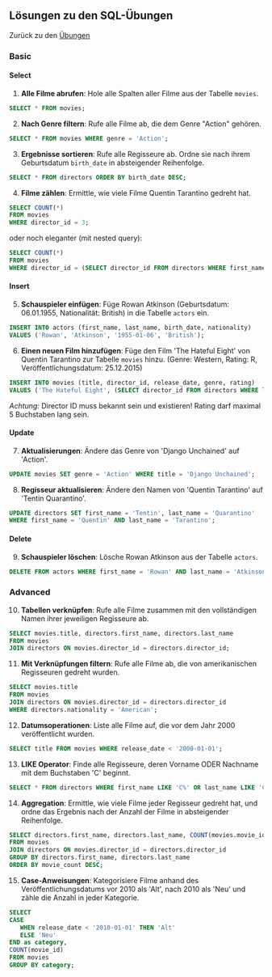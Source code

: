 ## Lösungen zu den SQL-Übungen

Zurück zu den [Übungen](readme.md)

### Basic

#### Select

1. **Alle Filme abrufen**: Hole alle Spalten aller Filme aus der Tabelle `movies`.

```sql
SELECT * FROM movies;
```

2. **Nach Genre filtern**: Rufe alle Filme ab, die dem Genre "Action" gehören.

```sql
SELECT * FROM movies WHERE genre = 'Action';
```

3. **Ergebnisse sortieren**: Rufe alle Regisseure ab. Ordne sie nach ihrem Geburtsdatum `birth_date` in absteigender Reihenfolge.

```sql
SELECT * FROM directors ORDER BY birth_date DESC;

```

4. **Filme zählen**: Ermittle, wie viele Filme Quentin Tarantino gedreht hat.

```sql
SELECT COUNT(*)
FROM movies
WHERE director_id = 3;
```

oder noch eleganter (mit nested query):

```sql
SELECT COUNT(*)
FROM movies
WHERE director_id = (SELECT director_id FROM directors WHERE first_name = 'Quentin' AND last_name = 'Tarantino');

```

#### Insert

5. **Schauspieler einfügen**: Füge Rowan Atkinson (Geburtsdatum: 06.01.1955, Nationalität: British) in die Tabelle `actors` ein.

```sql
INSERT INTO actors (first_name, last_name, birth_date, nationality)
VALUES ('Rowan', 'Atkinson', '1955-01-06', 'British');
```

6. **Einen neuen Film hinzufügen**: Füge den Film 'The Hateful Eight' von Quentin Tarantino zur Tabelle `movies` hinzu. (Genre: Western, Rating: R, Veröffentlichungsdatum: 25.12.2015)

```sql
INSERT INTO movies (title, director_id, release_date, genre, rating)
VALUES ('The Hateful Eight', (SELECT director_id FROM directors WHERE last_name = 'Tarantino'), '2015-12-25', 'Western', 'R');
```

_Achtung:_ Director ID muss bekannt sein und existieren! Rating darf maximal 5 Buchstaben lang sein.

#### Update

7. **Aktualisierungen**: Ändere das Genre von 'Django Unchained' auf 'Action'.

```sql
UPDATE movies SET genre = 'Action' WHERE title = 'Django Unchained';
```

8. **Regisseur aktualisieren**: Ändere den Namen von 'Quentin Tarantino' auf 'Tentin Quarantino'.

```sql
UPDATE directors SET first_name = 'Tentin', last_name = 'Quarantino'
WHERE first_name = 'Quentin' AND last_name = 'Tarantino';

```

#### Delete

9. **Schauspieler löschen**: Lösche Rowan Atkinson aus der Tabelle `actors`.

```sql
DELETE FROM actors WHERE first_name = 'Rowan' AND last_name = 'Atkinson';

```

### Advanced

10. **Tabellen verknüpfen**: Rufe alle Filme zusammen mit den vollständigen Namen ihrer jeweiligen Regisseure ab.

```sql
SELECT movies.title, directors.first_name, directors.last_name
FROM movies
JOIN directors ON movies.director_id = directors.director_id;

```

11. **Mit Verknüpfungen filtern**: Rufe alle Filme ab, die von amerikanischen Regisseuren gedreht wurden.

```sql
SELECT movies.title
FROM movies
JOIN directors ON movies.director_id = directors.director_id
WHERE directors.nationality = 'American';

```

12. **Datumsoperationen**: Liste alle Filme auf, die vor dem Jahr 2000 veröffentlicht wurden.

```sql
SELECT title FROM movies WHERE release_date < '2000-01-01';

```

13. **LIKE Operator**: Finde alle Regisseure, deren Vorname ODER Nachname mit dem Buchstaben 'C' beginnt.

```sql
SELECT * FROM directors WHERE first_name LIKE 'C%' OR last_name LIKE 'C%';

```

14. **Aggregation**: Ermittle, wie viele Filme jeder Regisseur gedreht hat, und ordne das Ergebnis nach der Anzahl der Filme in absteigender Reihenfolge.

```sql
SELECT directors.first_name, directors.last_name, COUNT(movies.movie_id) as movie_count
FROM movies
JOIN directors ON movies.director_id = directors.director_id
GROUP BY directors.first_name, directors.last_name
ORDER BY movie_count DESC;

```

15. **Case-Anweisungen**: Kategorisiere Filme anhand des Veröffentlichungsdatums vor 2010 als 'Alt', nach 2010 als 'Neu' und zähle die Anzahl in jeder Kategorie.

```sql
SELECT
CASE
   WHEN release_date < '2010-01-01' THEN 'Alt'
   ELSE 'Neu'
END as category,
COUNT(movie_id)
FROM movies
GROUP BY category;

```
